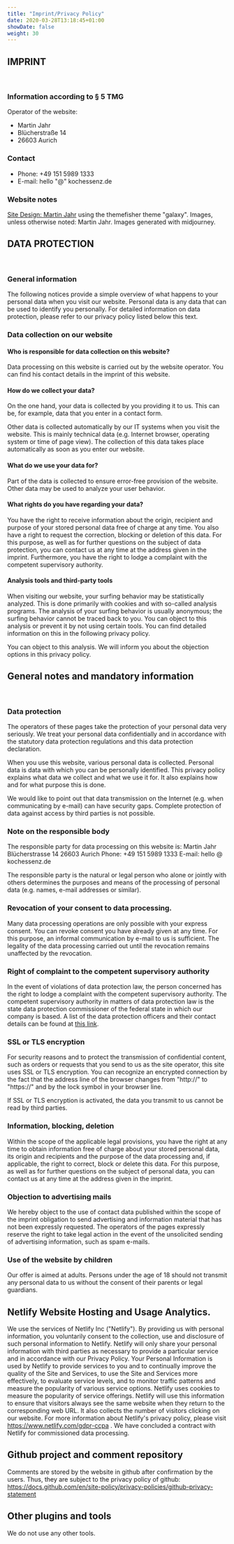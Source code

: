 ```yaml
---
title: "Imprint/Privacy Policy"
date: 2020-03-28T13:18:45+01:00
showDate: false
weight: 30
---
```


## IMPRINT
<br/>

### Information according to § 5 TMG

Operator of the website: 

* Martin Jahr
* Blücherstraße 14
* 26603 Aurich

### Contact

* Phone: +49 151 5989 1333
* E-mail: hello "@" kochessenz.de

### Website notes

[Site Design: Martin Jahr](https://martin-jahr.de) using the themefisher theme "galaxy". Images, unless otherwise noted: Martin Jahr. Images generated with midjourney.

## DATA PROTECTION
<br/>

### General information

The following notices provide a simple overview of what happens to your personal data when you visit our website. Personal data is any data that can be used to identify you personally. For detailed information on data protection, please refer to our privacy policy listed below this text.

### Data collection on our website

#### Who is responsible for data collection on this website?

Data processing on this website is carried out by the website operator. You can find his contact details in the imprint of this website.

#### How do we collect your data?

On the one hand, your data is collected by you providing it to us. This can be, for example, data that you enter in a contact form.

Other data is collected automatically by our IT systems when you visit the website. This is mainly technical data (e.g. Internet browser, operating system or time of page view). The collection of this data takes place automatically as soon as you enter our website.

#### What do we use your data for?

Part of the data is collected to ensure error-free provision of the website. Other data may be used to analyze your user behavior.

#### What rights do you have regarding your data?

You have the right to receive information about the origin, recipient and purpose of your stored personal data free of charge at any time. You also have a right to request the correction, blocking or deletion of this data. For this purpose, as well as for further questions on the subject of data protection, you can contact us at any time at the address given in the imprint. Furthermore, you have the right to lodge a complaint with the competent supervisory authority.

#### Analysis tools and third-party tools

When visiting our website, your surfing behavior may be statistically analyzed. This is done primarily with cookies and with so-called analysis programs. The analysis of your surfing behavior is usually anonymous; the surfing behavior cannot be traced back to you. You can object to this analysis or prevent it by not using certain tools. You can find detailed information on this in the following privacy policy.

You can object to this analysis. We will inform you about the objection options in this privacy policy.

## General notes and mandatory information
<br/>

### Data protection

The operators of these pages take the protection of your personal data very seriously. We treat your personal data confidentially and in accordance with the statutory data protection regulations and this data protection declaration.

When you use this website, various personal data is collected. Personal data is data with which you can be personally identified. This privacy policy explains what data we collect and what we use it for. It also explains how and for what purpose this is done.

We would like to point out that data transmission on the Internet (e.g. when communicating by e-mail) can have security gaps. Complete protection of data against access by third parties is not possible.

### Note on the responsible body

The responsible party for data processing on this website is:
Martin Jahr
Blücherstrasse 14
26603 Aurich
Phone: +49 151 5989 1333
E-mail: hello @ kochessenz.de

The responsible party is the natural or legal person who alone or jointly with others determines the purposes and means of the processing of personal data (e.g. names, e-mail addresses or similar).

### Revocation of your consent to data processing.

Many data processing operations are only possible with your express consent. You can revoke consent you have already given at any time. For this purpose, an informal communication by e-mail to us is sufficient. The legality of the data processing carried out until the revocation remains unaffected by the revocation.

### Right of complaint to the competent supervisory authority

In the event of violations of data protection law, the person concerned has the right to lodge a complaint with the competent supervisory authority. The competent supervisory authority in matters of data protection law is the state data protection commissioner of the federal state in which our company is based. A list of the data protection officers and their contact details can be found at [this link](https://www.bfdi.bund.de/DE/Infothek/Anschriften_Links/anschriften_links-node.html).


### SSL or TLS encryption

For security reasons and to protect the transmission of confidential content, such as orders or requests that you send to us as the site operator, this site uses SSL or TLS encryption. You can recognize an encrypted connection by the fact that the address line of the browser changes from "http://" to "https://" and by the lock symbol in your browser line.

If SSL or TLS encryption is activated, the data you transmit to us cannot be read by third parties.

### Information, blocking, deletion

Within the scope of the applicable legal provisions, you have the right at any time to obtain information free of charge about your stored personal data, its origin and recipients and the purpose of the data processing and, if applicable, the right to correct, block or delete this data. For this purpose, as well as for further questions on the subject of personal data, you can contact us at any time at the address given in the imprint.

### Objection to advertising mails

We hereby object to the use of contact data published within the scope of the imprint obligation to send advertising and information material that has not been expressly requested. The operators of the pages expressly reserve the right to take legal action in the event of the unsolicited sending of advertising information, such as spam e-mails.

### Use of the website by children

Our offer is aimed at adults. Persons under the age of 18 should not transmit any personal data to us without the consent of their parents or legal guardians.

## Netlify Website Hosting and Usage Analytics.

We use the services of Netlify Inc ("Netlify"). By providing us with personal information, you voluntarily consent to the collection, use and disclosure of such personal information to Netlify. Netlify will only share your personal information with third parties as necessary to provide a particular service and in accordance with our Privacy Policy. Your Personal Information is used by Netlify to provide services to you and to continually improve the quality of the Site and Services, to use the Site and Services more effectively, to evaluate service levels, and to monitor traffic patterns and measure the popularity of various service options. Netlify uses cookies to measure the popularity of service offerings. Netlify will use this information to ensure that visitors always see the same website when they return to the corresponding web URL. It also collects the number of visitors clicking on our website. For more information about Netlify's privacy policy, please visit https://www.netlify.com/gdpr-ccpa . We have concluded a contract with Netlify for commissioned data processing.

## Github project and comment repository

Comments are stored by the website in github after confirmation by the users. Thus, they are subject to the privacy policy of github: https://docs.github.com/en/site-policy/privacy-policies/github-privacy-statement


## Other plugins and tools

We do not use any other tools.
